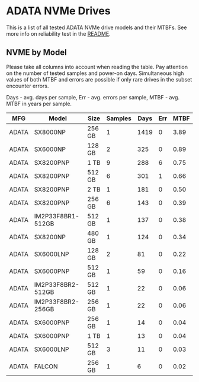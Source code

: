 ADATA NVMe Drives
=================

This is a list of all tested ADATA NVMe drive models and their MTBFs. See more
info on reliability test in the [README](https://github.com/bsdhw/SMART).

NVME by Model
------------

Please take all columns into account when reading the table. Pay attention on the
number of tested samples and power-on days. Simultaneous high values of both MTBF
and errors are possible if only rare drives in the subset encounter errors.

Days - avg. days per sample,
Err  - avg. errors per sample,
MTBF - avg. MTBF in years per sample.

| MFG       | Model              | Size   | Samples | Days  | Err   | MTBF |
|-----------|--------------------|--------|---------|-------|-------|------|
| ADATA     | SX8000NP           | 256 GB | 1       | 1419  | 0     | 3.89   |
| ADATA     | SX6000NP           | 128 GB | 2       | 325   | 0     | 0.89   |
| ADATA     | SX8200PNP          | 1 TB   | 9       | 288   | 6     | 0.75   |
| ADATA     | SX8200PNP          | 512 GB | 6       | 301   | 1     | 0.66   |
| ADATA     | SX8200PNP          | 2 TB   | 1       | 181   | 0     | 0.50   |
| ADATA     | SX8200PNP          | 256 GB | 6       | 143   | 0     | 0.39   |
| ADATA     | IM2P33F8BR1-512GB  | 512 GB | 1       | 137   | 0     | 0.38   |
| ADATA     | SX8200NP           | 480 GB | 1       | 124   | 0     | 0.34   |
| ADATA     | SX6000LNP          | 128 GB | 2       | 81    | 0     | 0.22   |
| ADATA     | SX6000PNP          | 512 GB | 1       | 59    | 0     | 0.16   |
| ADATA     | IM2P33F8BR2-512GB  | 512 GB | 1       | 22    | 0     | 0.06   |
| ADATA     | IM2P33F8BR2-256GB  | 256 GB | 1       | 22    | 0     | 0.06   |
| ADATA     | SX6000PNP          | 256 GB | 1       | 14    | 0     | 0.04   |
| ADATA     | SX6000PNP          | 1 TB   | 1       | 13    | 0     | 0.04   |
| ADATA     | SX6000LNP          | 512 GB | 3       | 11    | 0     | 0.03   |
| ADATA     | FALCON             | 256 GB | 1       | 6     | 0     | 0.02   |

